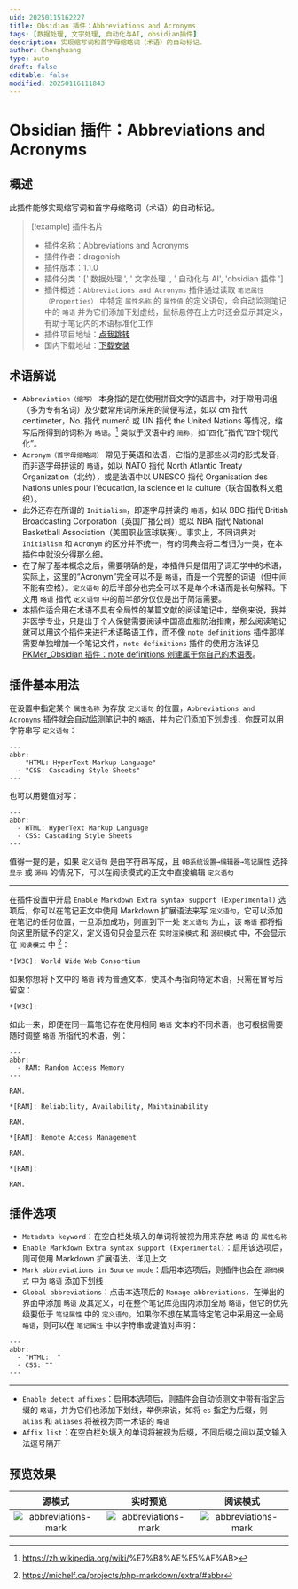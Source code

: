 ```yaml
---
uid: 20250115162227
title: Obsidian 插件：Abbreviations and Acronyms
tags: [数据处理, 文字处理, 自动化与AI, obsidian插件]
description: 实现缩写词和首字母缩略词（术语）的自动标记。
author: Chenghuang
type: auto
draft: false
editable: false
modified: 20250116111843
---
```


# Obsidian 插件：Abbreviations and Acronyms

## 概述

此插件能够实现缩写词和首字母缩略词（术语）的自动标记。

> [!example] 插件名片
> - 插件名称：Abbreviations and Acronyms
> - 插件作者：dragonish
> - 插件版本：1.1.0
> - 插件分类：[' 数据处理 ', ' 文字处理 ', ' 自动化与 AI', 'obsidian 插件 ']
> - 插件概述：`Abbreviations and Acronyms` 插件通过读取 `笔记属性（Properties）` 中特定 `属性名称` 的 `属性值` 的定义语句，会自动监测笔记中的 `略语` 并为它们添加下划虚线，鼠标悬停在上方时还会显示其定义，有助于笔记内的术语标准化工作
> - 插件项目地址：[点我跳转](https://github.com/dragonish/obsidian-abbreviations)
> - 国内下载地址：[下载安装](https://pkmer.cn/products/plugin/pluginMarket/?abbreviations-mark)

## 术语解说

- `Abbreviation（缩写）` 本身指的是在使用拼音文字的语言中，对于常用词组（多为专有名词）及少数常用词所采用的简便写法，如以 cm 指代 centimeter，No. 指代 numerō 或 UN 指代 the United Nations 等情况，缩写后所得到的词称为 `略语`。[^1] 类似于汉语中的 `简称`，如“四化”指代“四个现代化”。
- `Acronym（首字母缩略词）` 常见于英语和法语，它指的是那些以词的形式发音，而非逐字母拼读的 `略语`，如以 NATO 指代 North Atlantic Treaty Organization（北约），或是法语中以 UNESCO 指代 Organisation des Nations unies pour l'éducation, la science et la culture（联合国教科文组织）。
- 此外还存在所谓的 `Initialism`，即逐字母拼读的 `略语`，如以 BBC 指代 British Broadcasting Corporation（英国广播公司）或以 NBA 指代 National Basketball Association（美国职业篮球联赛）。事实上，不同词典对 `Initialism` 和 `Acronym` 的区分并不统一，有的词典会将二者归为一类，在本插件中就没分得那么细。
- 在了解了基本概念之后，需要明确的是，本插件只是借用了词汇学中的术语，实际上，这里的“Acronym”完全可以不是 `略语`，而是一个完整的词语（但中间不能有空格）。`定义语句` 的后半部分也完全可以不是单个术语而是长句解释。下文用 `略语` 指代 `定义语句` 中的前半部分仅仅是出于简洁需要。
- 本插件适合用在术语不具有全局性的某篇文献的阅读笔记中，举例来说，我并非医学专业，只是出于个人保健需要阅读中国高血脂防治指南，那么阅读笔记就可以用这个插件来进行术语略语工作，而不像 `note definitions` 插件那样需要单独增加一个笔记文件，`note definitions` 插件的使用方法详见 [PKMer_Obsidian 插件：note definitions 创建属于你自己的术语表]( https://pkmer.cn/show/20240823150047 )。

## 插件基本用法

在设置中指定某个 `属性名称` 为存放 `定义语句` 的位置，`Abbreviations and Acronyms` 插件就会自动监测笔记中的 `略语`，并为它们添加下划虚线，你既可以用字符串写 `定义语句`：

```
---
abbr:
  - "HTML: HyperText Markup Language"
  - "CSS: Cascading Style Sheets"
---
```

也可以用键值对写：

```
---
abbr:
  - HTML: HyperText Markup Language
  - CSS: Cascading Style Sheets
---
```

值得一提的是，如果 `定义语句` 是由字符串写成，且 `OB系统设置→编辑器→笔记属性` 选择 `显示` 或 `源码` 的情况下，可以在阅读模式的正文中直接编辑 `定义语句`

---

在插件设置中开启 `Enable Markdown Extra syntax support (Experimental)` 选项后，你可以在笔记正文中使用 Markdown 扩展语法来写 `定义语句`，它可以添加在笔记的任何位置，一旦添加成功，则直到下一处 `定义语句` 为止，该 `略语` 都将指向这里所赋予的定义，定义语句只会显示在 `实时渲染模式` 和 `源码模式` 中，不会显示在 `阅读模式` 中 [^2]：

```
*[W3C]: World Wide Web Consortium
```

如果你想将下文中的 `略语` 转为普通文本，使其不再指向特定术语，只需在冒号后留空：

```
*[W3C]: 
```

如此一来，即便在同一篇笔记存在使用相同 `略语` 文本的不同术语，也可根据需要随时调整 `略语` 所指代的术语，例：

```
---
abbr:
  - RAM: Random Access Memory
---

RAM.

*[RAM]: Reliability, Availability, Maintainability

RAM.

*[RAM]: Remote Access Management

RAM.

*[RAM]: 

RAM.

```

## 插件选项

- `Metadata keyword`：在空白栏处填入的单词将被视为用来存放 `略语` 的 `属性名称`
- `Enable Markdown Extra syntax support (Experimental)`：启用该选项后，则可使用 Markdown 扩展语法，详见上文
- `Mark abbreviations in Source mode`：启用本选项后，则插件也会在 `源码模式` 中为 `略语` 添加下划线
- `Global abbreviations`：点击本选项后的 `Manage abbreviations`，在弹出的界面中添加 `略语` 及其定义，可在整个笔记库范围内添加全局 `略语`，但它的优先级要低于 `笔记属性` 中的 `定义语句`。如果你不想在某篇特定笔记中采用这一全局 `略语`，则可以在 `笔记属性` 中以字符串或键值对声明：

```
---
abbr:
  - "HTML:  "
  - CSS: ""
---
```

---
- `Enable detect affixes`：启用本选项后，则插件会自动侦测文中带有指定后缀的 `略语`，并为它们也添加下划线，举例来说，如将 `es` 指定为后缀，则 `alias` 和 `aliases` 将被视为同一术语的 `略语`
- `Affix list`：在空白栏处填入的单词将被视为后缀，不同后缀之间以英文输入法逗号隔开

## 预览效果

|                                   源模式                                   |                                  实时预览                                   |                                  阅读模式                                   |
| :---------------------------------------------------------------------: | :---------------------------------------------------------------------: | :---------------------------------------------------------------------: |
| ![abbreviations-mark](https://cdn.pkmer.cn/images/202501111716278.png!pkmer) | ![abbreviations-mark](https://cdn.pkmer.cn/images/202501111716003.png!pkmer) | ![abbreviations-mark](https://cdn.pkmer.cn/images/202501111716159.png!pkmer) |

[^1]: <https://zh.wikipedia.org/wiki/>%E7%B8%AE%E5%AF%AB>
[^2]: <https://michelf.ca/projects/php-markdown/extra/#abbr>